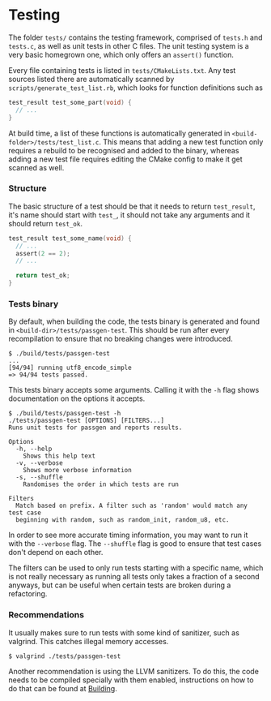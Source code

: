 # Testing

The folder `tests/` contains the testing framework, comprised of `tests.h` and
`tests.c`, as well as unit tests in other C files. The unit testing system is a
very basic homegrown one, which only offers an `assert()` function.

Every file containing tests is listed in `tests/CMakeLists.txt`. Any test
sources listed there are automatically scanned by `scripts/generate_test_list.rb`,
which looks for function definitions such as

```c
test_result test_some_part(void) {
  // ...
}
```

At build time, a list of these functions is automatically generated in
`<build-folder>/tests/test_list.c`. This means that adding a new test function
only requires a rebuild to be recognised and added to the binary, whereas
adding a new test file requires editing the CMake config to make it get
scanned as well.

### Structure

The basic structure of a test should be that it needs to return `test_result`,
it's name should start with `test_`, it should not take any arguments and it
should return `test_ok`.

```c
test_result test_some_name(void) {
  // ...
  assert(2 == 2);
  // ...

  return test_ok;
}
```

### Tests binary

By default, when building the code, the tests binary is generated and found in
`<build-dir>/tests/passgen-test`. This should be run after every recompilation
to ensure that no breaking changes were introduced.

    $ ./build/tests/passgen-test
    ...
    [94/94] running utf8_encode_simple
    => 94/94 tests passed.

This tests binary accepts some arguments. Calling it with the `-h` flag shows
documentation on the options it accepts.

    $ ./build/tests/passgen-test -h
    ./tests/passgen-test [OPTIONS] [FILTERS...]
    Runs unit tests for passgen and reports results.

    Options
      -h, --help
        Shows this help text
      -v, --verbose
        Shows more verbose information
      -s, --shuffle
        Randomises the order in which tests are run

    Filters
      Match based on prefix. A filter such as 'random' would match any test case
      beginning with random, such as random_init, random_u8, etc.

In order to see more accurate timing information, you may want to run it with
the `--verbose` flag. The `--shuffle` flag is good to ensure that test cases
don't depend on each other.

The filters can be used to only run tests starting with a specific name, which
is not really necessary as running all tests only takes a fraction of a second
anyways, but can be useful when certain tests are broken during a refactoring.

### Recommendations

It usually makes sure to run tests with some kind of sanitizer, such as valgrind.
This catches illegal memory accesses.

    $ valgrind ./tests/passgen-test

Another recommendation is using the LLVM sanitizers. To do this, the code needs
to be compiled specially with them enabled, instructions on how to do that can
be found at [Building](building.md).
